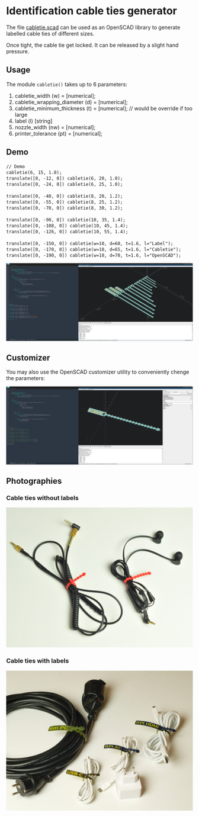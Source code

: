 # Identification cable ties generator

The file [cabletie.scad](cabletie.scad) can be used as an OpenSCAD library to generate labelled cable ties of different sizes.

Once tight, the cable tie get locked. It can be released by a slight hand pressure.

## Usage

The module `cabletie()` takes up to 6 parameters:

1. cabletie_width (w) = [numerical];
2. cabletie_wrapping_diameter (d) = [numerical];
3. cabletie_minimum_thickness (t) = [numerical]; // would be override if too large
4. label (l) [string]
5. nozzle_width (nw) = [numerical];
6. printer_tolerance (pt) = [numerical];

## Demo

```scad
// Demo
cabletie(6, 15, 1.0);
translate([0, -12, 0]) cabletie(6, 20, 1.0);
translate([0, -24, 0]) cabletie(6, 25, 1.0);

translate([0, -40, 0]) cabletie(8, 20, 1.2);
translate([0, -55, 0]) cabletie(8, 25, 1.2);
translate([0, -70, 0]) cabletie(8, 30, 1.2);

translate([0, -90, 0]) cabletie(10, 35, 1.4);
translate([0, -108, 0]) cabletie(10, 45, 1.4);
translate([0, -126, 0]) cabletie(10, 55, 1.4);

translate([0, -150, 0]) cabletie(w=10, d=60, t=1.6, l="Label");
translate([0, -170, 0]) cabletie(w=10, d=65, t=1.6, l="Cabletie");
translate([0, -190, 0]) cabletie(w=10, d=70, t=1.6, l="OpenSCAD");
```

![Cable ties generator demo](images/cabletie_demo.png)

## Customizer

You may also use the OpenSCAD customizer utility to conveniently chenge the parameters:

![Cable tie customizer](images/cabletie_customizer.png)

## Photographies

### Cable ties without labels

![Cable ties without labels](images/cable_ties_photo_without_labels.jpg "Cable ties without labels")

### Cable ties with labels

![Cable ties with labels](images/cable_ties_photo_with_labels.jpg "Cable ties with labels")
